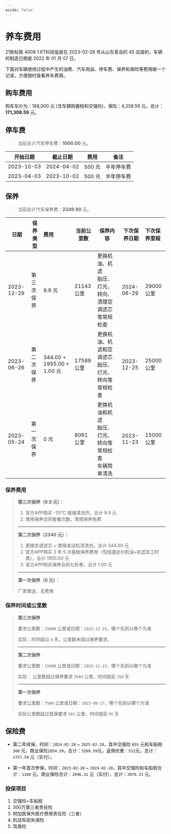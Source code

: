 ```yaml
---
aside: false
---
```


<script setup lang="ts">
import FuelCosts from './components/FuelCosts.vue';
import AutoAccessories from './components/AutoAccessories.vue';
</script>

# 养车费用

21款标致 4008 1.6T科技版是在 2023-02-28 号从山东青岛的 4S 店提的，车辆的制造日期是 2022 年 01 月 07 日。

下面对车辆使用过程中产生的油费、汽车用品、停车费、保养和保险等费用做一个记录，方便随时查看养车费用。

## 购车费用

购车车价为：168,000 元 (含车辆购置税和交强险)，保险：4,258.59 元，总计：**171,308.59** 元。

[//]: # (油费)
<FuelCosts />

[//]: # ( 汽车用品)
<AutoAccessories />

## 停车费

> 当前总计汽车停车费：**1000.00** 元。

| 开始日期       | 截止日期       | 费用    | 备注    |
|------------|------------|-------|-------|
| 2023-10-03 | 2024-04-02 | 500 元 | 半年停车费 |
| 2023-04-03 | 2023-10-02 | 500 元 | 半年停车费 |

## 保养

> 当前总计汽车保养费：**2349.90** 元。

| 日期         | 保养类型  | 费用                        | 当前公里数    | 保养内容                                   | 下次保养日期     | 下次保养里程   |
|------------|-------|:--------------------------|----------|----------------------------------------|------------|:---------|
| 2023-12-29 | 第三次保养 | 9.9 元                     | 21143 公里 | 更换机油、机滤<br />胎压、灯光、转向、清理空调滤芯等常规检查      | 2024-06-29 | 29000 公里 |
| 2023-06-26 | 第二次保养 | 344.00 + 1955.00 + 1.00 元 | 17589 公里 | 更换机油、机滤和空调滤芯<br />胎压、灯光、转向等常规检查        | 2023-12-25 | 25000 公里 |
| 2023-05-24 | 第一次保养 | 0 元                       | 8061 公里  | 更换机油和机滤<br />胎压、灯光、转向等常规检查<br />车辆简单清洗 | 2023-11-23 | 15000 公里 |

### 保养费用

> **第三次保养（9.9 元）：**
> 1. 官方APP购买 -35℃ 玻璃清洗剂，合计 9.9 元
> 2. 使用保养合同套餐次数，常规保养免费
>
> ---
> 
> **第二次保养（2340 元）：**
> 1. 更换空调滤芯 + 使用发动机清洗剂，合计 344.00 元
> 2. 官方APP购买 3 年 5 次基础保养费用（包括道达尔机油+机滤及工时费），合计 1955.00 元
> 3. 官方APP购买保养合同七折券，合计 1.00 元
>
> ---
>
> **第一次保养（0 元）：**
>
> 厂家赠送，无费用

### 保养时间或公里数
> **第三次保养**
>
> 要求公里数：`25000` 公里或日期：`2023-12-25`，哪个先到以哪个为准
>
> 实际：时间超过 `4` 天，公里数未超过保养要求。
>
> ---
> 
> **第二次保养**
>
> 要求公里数：`15000` 公里或日期：`2023-11-23`，哪个先到以哪个为准
>
> 实际： 公里数超过保养要求 `2589` 公里，时间提前 `150` 天
>
> ---
> **第一次保养**
>
> 要求公里数：`7500` 公里或日期：`2023-08-27`，哪个先到以哪个为准
>
> 实际公里数超过首保要求 `561` 公里，时间提前 `95` 天

## 保险费

- 第二年续保，时间：`2024-02-28` ~ `2025-02-28`，其中交强险 `855` 元和车船税 `360` 元，商业保险`2054.59`，合计：`3269.59`元，返佣优惠：`512`元，总计：`2757.59` 元（实付）。

- 第一年首次参保，时间：`2023-02-28` ~ `2024-02-28`，其中交强险和车船税合计：`1280` 元，商业保险合计：`2696.31` 元（实付），总计：`3976.31` 元。

### 投保项目

1. 交强险+车船税
2. 300万第三者责任险
3. 附加医保外医疗费用责任险（三者）
4. 机动车损失保险
5. 驾乘险